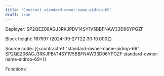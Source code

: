 ```yaml
---
title: "Contract standard-owner-name-aidrop-69"
draft: true
---
```

Deployer: SP2QEZ06AGJ3RKJPBV14SY1V5BBFNAW33D96YPGZF


 



Block height: 167597 (2024-09-27T22:30:19.000Z)

Source code: {{<contractref "standard-owner-name-aidrop-69" SP2QEZ06AGJ3RKJPBV14SY1V5BBFNAW33D96YPGZF standard-owner-name-aidrop-69>}}

Functions:


